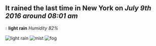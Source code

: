 ## It rained the last time in New York on *July 9th 2016 around 08:01 am*
💧  **light rain** *Humidity 82%*

![light rain](http://openweathermap.org/img/w/10d.png) ![mist](http://openweathermap.org/img/w/50d.png) ![fog](http://openweathermap.org/img/w/50d.png)
